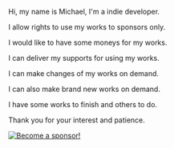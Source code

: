 ﻿  
Hi, my name is Michael, I'm a indie developer.  
  
I allow rights to use my works to sponsors only.  
  
I would like to have some moneys for my works.  
  
I can deliver my supports for using my works.  
  
I can make changes of my works on demand.  
  
I can also make brand new works on demand.  
  
I have some works to finish and others to do.  
  
Thank you for your interest and patience.  
  
[![Become a sponsor!](https://img.shields.io/static/v1?label=Sponsor&message=%E2%9D%A4&logo=GitHub&color=%23fe8e86)](https://github.com/sponsors/michaelandrefraniatte)  
  